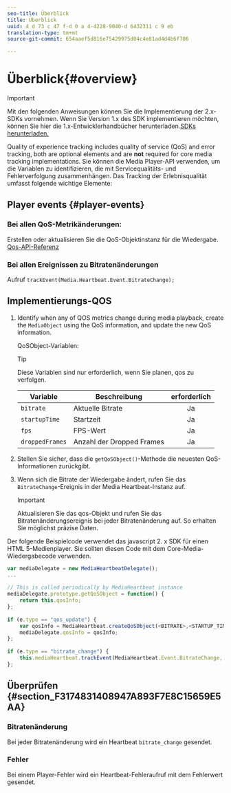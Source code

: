 ```yaml
---
seo-title: Überblick
title: Überblick
uuid: 4 d 73 c 47 f-d 0 a 4-4228-9040-d 6432311 c 9 eb
translation-type: tm+mt
source-git-commit: 654aaef5d816e75429975d04c4e81ad4d4b6f706

---
```



# Überblick{#overview}

>[!IMPORTANT]
>
>Mit den folgenden Anweisungen können Sie die Implementierung der 2.x-SDKs vornehmen. Wenn Sie Version 1.x des SDK implementieren möchten, können Sie hier die 1.x-Entwicklerhandbücher herunterladen.[SDKs herunterladen.](../../sdk-implement/download-sdks.md)

Quality of experience tracking includes quality of service (QoS) and error tracking, both are optional elements and are **not** required for core media tracking implementations. Sie können die Media Player-API verwenden, um die Variablen zu identifizieren, die mit Servicequalitäts- und Fehlerverfolgung zusammenhängen. Das Tracking der Erlebnisqualität umfasst folgende wichtige Elemente:

## Player events {#player-events}

### Bei allen QoS-Metrikänderungen:

Erstellen oder aktualisieren Sie die QoS-Objektinstanz für die Wiedergabe. [Qos-API-Referenz](https://adobe-marketing-cloud.github.io/media-sdks/reference/javascript/MediaHeartbeat.html#.createQoSObject)

### Bei allen Ereignissen zu Bitratenänderungen

Aufruf    `trackEvent(Media.Heartbeat.Event.BitrateChange);`

## Implementierungs-QOS

1. Identify when any of QOS metrics change during media playback, create the `MediaObject` using the QoS information, and update the new QoS information.

   QoSObject-Variablen:

   >[!TIP]
   >
   >Diese Variablen sind nur erforderlich, wenn Sie planen, qos zu verfolgen.

   | Variable | Beschreibung | erforderlich |
   | --- | --- | :---: |
   | `bitrate` | Aktuelle Bitrate | Ja |
   | `startupTime` | Startzeit | Ja |
   | `fps` | FPS-Wert | Ja |
   | `droppedFrames` | Anzahl der Dropped Frames | Ja |

1. Stellen Sie sicher, dass die `getQoSObject()`-Methode die neuesten QoS-Informationen zurückgibt.
1. Wenn sich die Bitrate der Wiedergabe ändert, rufen Sie das `BitrateChange`-Ereignis in der Media Heartbeat-Instanz auf.

   >[!IMPORTANT]
   >
   >Aktualisieren Sie das qos-Objekt und rufen Sie das Bitratenänderungsereignis bei jeder Bitratenänderung auf. So erhalten Sie möglichst präzise Daten.

Der folgende Beispielcode verwendet das javascript 2. x SDK für einen HTML 5-Medienplayer. Sie sollten diesen Code mit dem Core-Media-Wiedergabecode verwenden.

```js
var mediaDelegate = new MediaHeartbeatDelegate(); 
...  
 
// This is called periodically by MediaHeartbeat instance 
mediaDelegate.prototype.getQoSObject = function() { 
    return this.qosInfo; 
}; 
 
if (e.type == "qos_update") { 
    var qosInfo = MediaHeartbeat.createQoSObject(<BITRATE>,<STARTUP_TIME>,<FPS>,<DROPPED_FRAMES>); 
    mediaDelegate.qosInfo = qosInfo; 
}; 
 
if (e.type == "bitrate_change") { 
    this.mediaHeartbeat.trackEvent(MediaHeartbeat.Event.BitrateChange, qosObject); 
};
```

## Überprüfen {#section_F3174831408947A893F7E8C15659E5AA}

### Bitratenänderung

Bei jeder Bitratenänderung wird ein Heartbeat `bitrate_change` gesendet.

### Fehler

Bei einem Player-Fehler wird ein Heartbeat-Fehleraufruf mit dem Fehlerwert gesendet.
